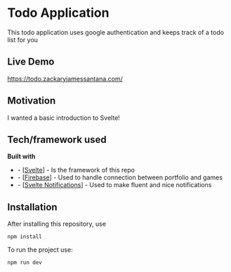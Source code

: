 # Todo Application

This todo application uses google authentication and keeps track of a todo list for you

## Live Demo

<a href="https://todo.zackaryjamessantana.com/" target="_blank">https://todo.zackaryjamessantana.com/</a>

## Motivation

I wanted a basic introduction to Svelte!

## Tech/framework used

<b>Built with</b>

<ul>
<li>- [<a href="https://reactjs.org/">Svelte</a>] - Is the framework of this repo</li>
<li>- [<a href="https://firebase.google.com/">Firebase</a>] - Used to handle connection between portfolio and games</li>
<li>- [<a href="https://github.com/beyonk-adventures/svelte-notifications">Svelte Notifications</a>] - Used to make fluent and nice notifications</li>
</ul>

## Installation

After installing this repository, use

```
npm install
```

To run the project use:

```
npm run dev
```
